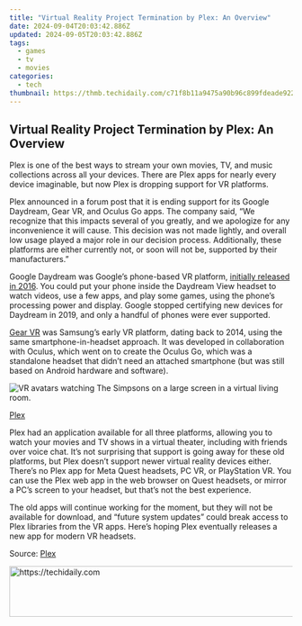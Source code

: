 ```yaml
---
title: "Virtual Reality Project Termination by Plex: An Overview"
date: 2024-09-04T20:03:42.886Z
updated: 2024-09-05T20:03:42.886Z
tags:
  - games
  - tv
  - movies
categories:
  - tech
thumbnail: https://thmb.techidaily.com/c71f8b11a9475a90b96c899fdeade9228f855c7ed46c02973b8fefdc10e6507c.jpg
---
```


## Virtual Reality Project Termination by Plex: An Overview

Plex is one of the best ways to stream your own movies, TV, and music collections across all your devices. There are Plex apps for nearly every device imaginable, but now Plex is dropping support for VR platforms.

 Plex announced in a forum post that it is ending support for its Google Daydream, Gear VR, and Oculus Go apps. The company said, “We recognize that this impacts several of you greatly, and we apologize for any inconvenience it will cause. This decision was not made lightly, and overall low usage played a major role in our decision process. Additionally, these platforms are either currently not, or soon will not be, supported by their manufacturers.”

 Google Daydream was Google’s phone-based VR platform, [initially released in 2016](https://blog.google/products/google-ar-vr/daydream-view-coming-stores-november-10th/). You could put your phone inside the Daydream View headset to watch videos, use a few apps, and play some games, using the phone’s processing power and display. Google stopped certifying new devices for Daydream in 2019, and only a handful of phones were ever supported.

[Gear VR](https://en.wikipedia.org/wiki/Samsung%5FGear%5FVR) was Samsung’s early VR platform, dating back to 2014, using the same smartphone-in-headset approach. It was developed in collaboration with Oculus, which went on to create the Oculus Go, which was a standalone headset that didn’t need an attached smartphone (but was still based on Android hardware and software).

![VR avatars watching The Simpsons on a large screen in a virtual living room.](https://static1.howtogeekimages.com/wordpress/wp-content/uploads/2024/03/plex-vr-simpsons-watch-together-1-1440x810.png) 

[Plex](https://www.plex.tv/blog/plex-now-virtual-reality-daydream/)

 Plex had an application available for all three platforms, allowing you to watch your movies and TV shows in a virtual theater, including with friends over voice chat. It’s not surprising that support is going away for these old platforms, but Plex doesn’t support newer virtual reality devices either. There’s no Plex app for Meta Quest headsets, PC VR, or PlayStation VR. You can use the Plex web app in the web browser on Quest headsets, or mirror a PC’s screen to your headset, but that’s not the best experience.

 The old apps will continue working for the moment, but they will not be available for download, and “future system updates” could break access to Plex libraries from the VR apps. Here’s hoping Plex eventually releases a new app for modern VR headsets.

 Source: [Plex](https://forums.plex.tv/t/support-ending-for-google-daydream-gear-vr-oculus-go-apps/872566)

<ins class="adsbygoogle"
     style="display:block"
     data-ad-format="autorelaxed"
     data-ad-client="ca-pub-7571918770474297"
     data-ad-slot="1223367746"></ins>



<ins class="adsbygoogle"
     style="display:block"
     data-ad-client="ca-pub-7571918770474297"
     data-ad-slot="8358498916"
     data-ad-format="auto"
     data-full-width-responsive="true"></ins>



<!-- affiliate ads begin -->
<a href="https://appsumo.8odi.net/c/5597632/2043662/7443" target="_top" id="2043662">
  <img src="//a.impactradius-go.com/display-ad/7443-2043662" border="0" alt="https://techidaily.com" width="728" height="90"/>
</a>
<img height="0" width="0" src="https://appsumo.8odi.net/i/5597632/2043662/7443" style="position:absolute;visibility:hidden;" border="0" />
<!-- affiliate ads end -->